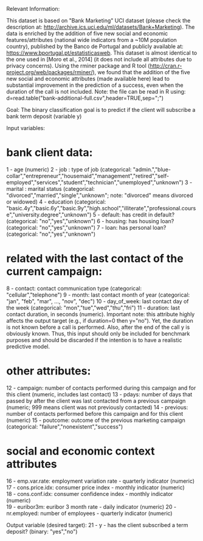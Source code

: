 Relevant Information:

   This dataset is based on "Bank Marketing" UCI dataset (please check the description at: http://archive.ics.uci.edu/ml/datasets/Bank+Marketing).
   The data is enriched by the addition of five new social and economic features/attributes (national wide indicators from a ~10M population country), published by the Banco de Portugal and publicly available at: https://www.bportugal.pt/estatisticasweb.
   This dataset is almost identical to the one used in [Moro et al., 2014] (it does not include all attributes due to privacy concerns). 
   Using the rminer package and R tool (http://cran.r-project.org/web/packages/rminer/), we found that the addition of the five new social and economic attributes (made available here) lead to substantial improvement in the prediction of a success, even when the duration of the call is not included. Note: the file can be read in R using: d=read.table("bank-additional-full.csv",header=TRUE,sep=";")
   
   Goal:
   The binary classification goal is to predict if the client will subscribe a bank term deposit (variable y)
   
   Input variables:
   # bank client data:
   1 - age (numeric)
   2 - job : type of job (categorical: "admin.","blue-collar","entrepreneur","housemaid","management","retired","self-employed","services","student","technician","unemployed","unknown")
   3 - marital : marital status (categorical: "divorced","married","single","unknown"; note: "divorced" means divorced or widowed)
   4 - education (categorical: "basic.4y","basic.6y","basic.9y","high.school","illiterate","professional.course","university.degree","unknown")
   5 - default: has credit in default? (categorical: "no","yes","unknown")
   6 - housing: has housing loan? (categorical: "no","yes","unknown")
   7 - loan: has personal loan? (categorical: "no","yes","unknown")
   # related with the last contact of the current campaign:
   8 - contact: contact communication type (categorical: "cellular","telephone") 
   9 - month: last contact month of year (categorical: "jan", "feb", "mar", ..., "nov", "dec")
  10 - day_of_week: last contact day of the week (categorical: "mon","tue","wed","thu","fri")
  11 - duration: last contact duration, in seconds (numeric). Important note:  this attribute highly affects the output target (e.g., if duration=0 then y="no"). Yet, the duration is not known before a call is performed. Also, after the end of the call y is obviously known. Thus, this input should only be included for benchmark purposes and should be discarded if the intention is to have a realistic predictive model.
   # other attributes:
  12 - campaign: number of contacts performed during this campaign and for this client (numeric, includes last contact)
  13 - pdays: number of days that passed by after the client was last contacted from a previous campaign (numeric; 999 means client was not previously contacted)
  14 - previous: number of contacts performed before this campaign and for this client (numeric)
  15 - poutcome: outcome of the previous marketing campaign (categorical: "failure","nonexistent","success")
   # social and economic context attributes
  16 - emp.var.rate: employment variation rate - quarterly indicator (numeric)
  17 - cons.price.idx: consumer price index - monthly indicator (numeric)     
  18 - cons.conf.idx: consumer confidence index - monthly indicator (numeric)     
  19 - euribor3m: euribor 3 month rate - daily indicator (numeric)
  20 - nr.employed: number of employees - quarterly indicator (numeric)

  Output variable (desired target):
  21 - y - has the client subscribed a term deposit? (binary: "yes","no")
